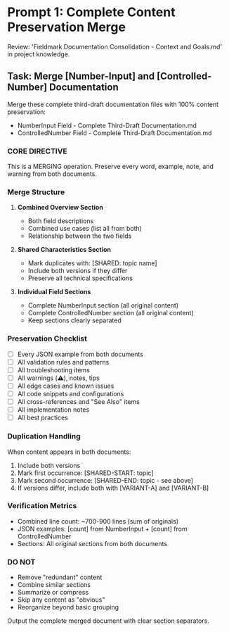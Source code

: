 # Prompt 1: Complete Content Preservation Merge

Review: 'Fieldmark Documentation Consolidation - Context and Goals.md' in project knowledge.

## Task: Merge [Number-Input] and [Controlled-Number] Documentation

Merge these complete third-draft documentation files with 100% content preservation:
- NumberInput Field - Complete Third-Draft Documentation.md  
- ControlledNumber Field - Complete Third-Draft Documentation.md

### CORE DIRECTIVE
This is a MERGING operation. Preserve every word, example, note, and warning from both documents.

### Merge Structure
1. **Combined Overview Section**
   - Both field descriptions
   - Combined use cases (list all from both)
   - Relationship between the two fields

2. **Shared Characteristics Section**
   - Mark duplicates with: [SHARED: topic name]
   - Include both versions if they differ
   - Preserve all technical specifications

3. **Individual Field Sections**
   - Complete NumberInput section (all original content)
   - Complete ControlledNumber section (all original content)
   - Keep sections clearly separated

### Preservation Checklist
- [ ] Every JSON example from both documents
- [ ] All validation rules and patterns
- [ ] All troubleshooting items
- [ ] All warnings (⚠️), notes, tips
- [ ] All edge cases and known issues
- [ ] All code snippets and configurations
- [ ] All cross-references and "See Also" items
- [ ] All implementation notes
- [ ] All best practices

### Duplication Handling
When content appears in both documents:
1. Include both versions
2. Mark first occurrence: [SHARED-START: topic]
3. Mark second occurrence: [SHARED-END: topic - see above]
4. If versions differ, include both with [VARIANT-A] and [VARIANT-B]

### Verification Metrics
- Combined line count: ~700-900 lines (sum of originals)
- JSON examples: [count] from NumberInput + [count] from ControlledNumber
- Sections: All original sections from both documents

### DO NOT
- Remove "redundant" content
- Combine similar sections
- Summarize or compress
- Skip any content as "obvious"
- Reorganize beyond basic grouping

Output the complete merged document with clear section separators.